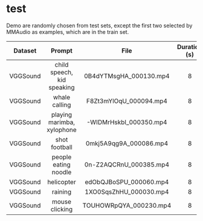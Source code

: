 # test

Demo are randomly chosen from test sets,
except the first two selected by MMAudio as examples, which are in the train set.

| Dataset | Prompt | File | Duration (s) |
| :---: | :---: | :---: | :---: |
| VGGSound | child speech, kid speaking | 0B4dYTMsgHA_000130.mp4 | 8 |
| VGGSound | whale calling | F8Zt3mYlOqU_000094.mp4 | 8 |
| VGGSound | playing marimba, xylophone | -WIDMrHskbI_000350.mp4 | 8 |
| VGGSound | shot football | 0mkj5A9qg9A_000086.mp4 | 8 |
| VGGSound | people eating noodle | 0n-Z2AQCRnU_000385.mp4 | 8 |
| VGGSound | helicopter | edObQJBoSPU_000060.mp4 | 8 |
| VGGSound | raining | 1XO0SqsZhHU_000030.mp4 | 8 |
| VGGSound | mouse clicking | TOUHOWRpQYA_000230.mp4 | 8 |

